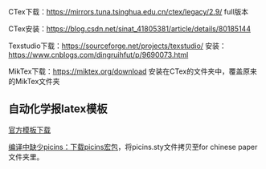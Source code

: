 CTex下载：https://mirrors.tuna.tsinghua.edu.cn/ctex/legacy/2.9/
full版本

CTex安装：https://blog.csdn.net/sinat_41805381/article/details/80185144

Texstudio下载：https://sourceforge.net/projects/texstudio/
安装：https://www.cnblogs.com/dingruihfut/p/9690073.html

MikTex下载：https://miktex.org/download
安装在CTex的文件夹中，覆盖原来的MikTex文件夹

## 自动化学报latex模板
[官方模板下载](http://www.aas.net.cn/UserFiles/File/aas_template.zip)

[编译中缺少picins：下载picins宏包](http://mirrors.ctan.org/macros/latex209/contrib/picins.zip)，将picins.sty文件拷贝至for chinese paper文件夹里。